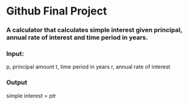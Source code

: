 # Github Final Project

### A calculator that calculates simple interest given principal, annual rate of interest and time period in years.

### Input:
   p, principal amount
   t, time period in years
   r, annual rate of interest

### Output
   simple interest = p*t*r
